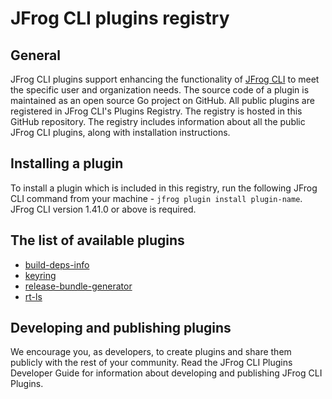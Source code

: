 # JFrog CLI plugins registry
## General
JFrog CLI plugins support enhancing the functionality of [JFrog CLI](https://www.jfrog.com/confluence/display/CLI/JFrog+CLI) to meet the specific user and organization needs. The source code of a plugin is maintained as an open source Go project on GitHub. All public plugins are registered in JFrog CLI's Plugins Registry. The registry is hosted in this GitHub repository. The registry includes information about all the public JFrog CLI plugins, along with installation instructions.

## Installing a plugin 
To install a plugin which is included in this registry, run the following JFrog CLI command from your machine -  `jfrog plugin install plugin-name`. JFrog CLI version 1.41.0 or above is required. 

## The list of available plugins
* [build-deps-info](https://github.com/jfrog/jfrog-cli-plugins/tree/main/build-deps-info)
* [keyring](https://github.com/jfrog/jfrog-cli-plugins/tree/main/keyring)
* [release-bundle-generator](https://github.com/jfrog/jfrog-cli-plugins/tree/main/release-bundle-generator)
* [rt-ls](https://github.com/jfrog/jfrog-cli-plugins/tree/main/rt-fs)

## Developing and publishing plugins
We encourage you, as developers, to create plugins and share them publicly with the rest of your community. Read the JFrog CLI Plugins Developer Guide for information about developing and publishing JFrog CLI Plugins.
